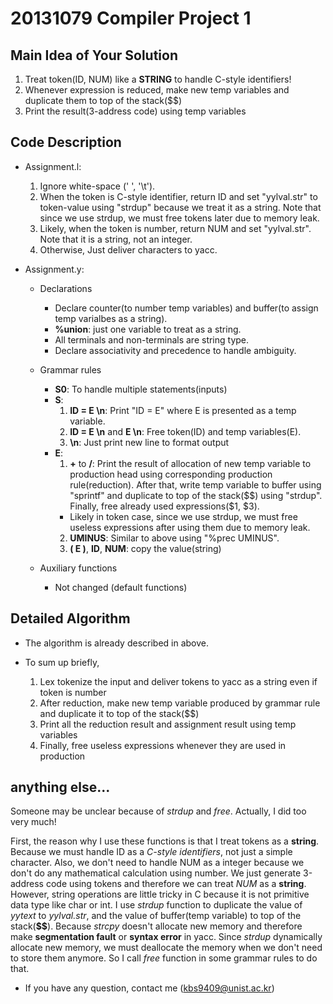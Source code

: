 # 20131079 Compiler Project 1

## Main Idea of Your Solution
1. Treat token(ID, NUM) like a **STRING** to handle C-style identifiers!
2. Whenever expression is reduced, make new temp variables and duplicate them to top of the stack($$)
3. Print the result(3-address code) using temp variables

## Code Description
* Assignment.l:
  1. Ignore white-space (' ', '\t').
  2. When the token is C-style identifier, return ID and set "yylval.str" to token-value using "strdup" because we treat it as a string. Note that since we use strdup, we must free tokens later due to memory leak.
  3. Likely, when the token is number, return NUM and set "yylval.str". Note that it is a string, not an integer.
  4. Otherwise, Just deliver characters to yacc.

* Assignment.y:
  - Declarations
	+ Declare counter(to number temp variables) and buffer(to assign temp varialbes as a string).
	+ **%union**: just one variable to treat as a string.
	+ All terminals and non-terminals are string type.
	+ Declare associativity and precedence to handle ambiguity.

  - Grammar rules
	+ **S0**: To handle multiple statements(inputs)
	+ **S**:
	  1. **ID = E \n**: Print "ID = E" where E is presented as a temp variable.
	  2. **ID = E \n** and **E \n**: Free token(ID) and temp variables(E).
	  3. **\n**: Just print new line to format output
	+ **E**:
	  1. **+** to **/**: Print the result of allocation of new temp variable to production head using corresponding production rule(reduction). After that, write temp variable to buffer using "sprintf" and duplicate to top of the stack($$) using "strdup". Finally, free already used expressions($1, $3).
      * Likely in token case, since we use strdup, we must free useless expressions after using them due to memory leak.
	  2. **UMINUS**: Similar to above using "%prec UMINUS".
	  3. **( E )**, **ID**, **NUM**: copy the value(string)

  - Auxiliary functions
    + Not changed (default functions)

## Detailed Algorithm
* The algorithm is already described in above.

* To sum up briefly,
  1. Lex tokenize the input and deliver tokens to yacc as a string even if token is number
  2. After reduction, make new temp variable produced by grammar rule and duplicate it to top of the stack($$)
  3. Print all the reduction result and assignment result using temp variables
  4. Finally, free useless expressions whenever they are used in production

## anything else...
Someone may be unclear because of *strdup* and *free*.
Actually, I did too very much!

First, the reason why I use these functions is that I treat tokens as a **string**.
Because we must handle ID as a *C-style identifiers*, not just a simple character.
Also, we don't need to handle NUM as a integer because we don't do any mathematical calculation using number.
We just generate 3-address code using tokens and therefore we can treat *NUM* as a **string**.
However, string operations are little tricky in C because it is not primitive data type like char or int.
I use *strdup* function to duplicate the value of *yytext* to *yylval.str*, and the value of buffer(temp variable) to top of the stack(**$$**).
Because *strcpy* doesn't allocate new memory and therefore make **segmentation fault** or **syntax error** in yacc.
Since *strdup* dynamically allocate new memory, we must deallocate the memory when we don't need to store them anymore.
So I call *free* function in some grammar rules to do that.

* If you have any question, contact me (kbs9409@unist.ac.kr)
